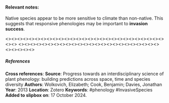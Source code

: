 #### **Relevant notes**:
Native species appear to be more sensitive to climate than non-native. This suggests that responsive phenologies may be important to **invasion success**.

<><><><><><><><><><><><><><><><><><><><><><><><><><><><><>
<><><><><><><><><><><><><><><><><><><><><><><><><><><><><>
##### References
**Cross references**:
**Source**: Progress towards an interdisciplinary science of plant phenology: building predictions across space, time and species diversity
**Authors**: Wolkovich, Elizabeth; Cook, Benjamin; Davies, Jonathan
**Year**: 2013
**Location**: Zotero
**Keywords**: #phenology #InvasiveSpecies 
**Added to slipbox on**: 17 October 2024. 